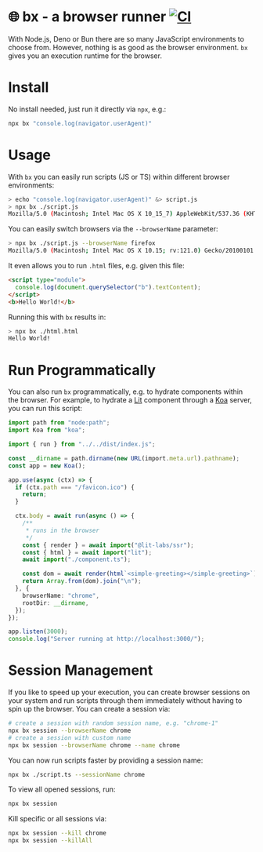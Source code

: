 # 🌐 bx - a browser runner [![CI](https://github.com/webdriverio/bx/actions/workflows/ci.yml/badge.svg)](https://github.com/webdriverio/bx/actions/workflows/ci.yml)

With Node.js, Deno or Bun there are so many JavaScript environments to choose from. However, nothing is as good as the browser environment. `bx` gives you an execution runtime for the browser.

# Install

No install needed, just run it directly via `npx`, e.g.:

```sh
npx bx "console.log(navigator.userAgent)"
```

# Usage

With `bx` you can easily run scripts (JS or TS) within different browser environments:

```sh
> echo "console.log(navigator.userAgent)" &> script.js
> npx bx ./script.js
Mozilla/5.0 (Macintosh; Intel Mac OS X 10_15_7) AppleWebKit/537.36 (KHTML, like Gecko) Chrome/121.0.0.0 Safari/537.36
```

You can easily switch browsers via the `--browserName` parameter:

```sh
> npx bx ./script.js --browserName firefox
Mozilla/5.0 (Macintosh; Intel Mac OS X 10.15; rv:121.0) Gecko/20100101 Firefox/121.0
```

It even allows you to run `.html` files, e.g. given this file:

```html
<script type="module">
  console.log(document.querySelector("b").textContent);
</script>
<b>Hello World!</b>
```

Running this with `bx` results in:

```sh
> npx bx ./html.html
Hello World!
```

# Run Programmatically

You can also run `bx` programmatically, e.g. to hydrate components within the browser. For example, to hydrate a [Lit](https://lit.dev/) component through a [Koa](https://koajs.com/) server, you can run this script:

```ts
import path from "node:path";
import Koa from "koa";

import { run } from "../../dist/index.js";

const __dirname = path.dirname(new URL(import.meta.url).pathname);
const app = new Koa();

app.use(async (ctx) => {
  if (ctx.path === "/favicon.ico") {
    return;
  }

  ctx.body = await run(async () => {
    /**
     * runs in the browser
     */
    const { render } = await import("@lit-labs/ssr");
    const { html } = await import("lit");
    await import("./component.ts");

    const dom = await render(html`<simple-greeting></simple-greeting>`);
    return Array.from(dom).join("\n");
  }, {
    browserName: "chrome",
    rootDir: __dirname,
  });
});

app.listen(3000);
console.log("Server running at http://localhost:3000/");
```

# Session Management

If you like to speed up your execution, you can create browser sessions on your system and run scripts through them immediately without having to spin up the browser. You can create a session via:

```sh
# create a session with random session name, e.g. "chrome-1"
npx bx session --browserName chrome
# create a session with custom name
npx bx session --browserName chrome --name chrome
```

You can now run scripts faster by providing a session name:

```sh
npx bx ./script.ts --sessionName chrome
```

To view all opened sessions, run:

```sh
npx bx session
```

Kill specific or all sessions via:

```sh
npx bx session --kill chrome
npx bx session --killAll
```
